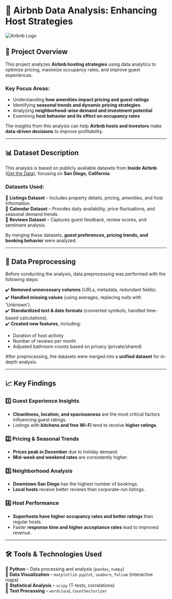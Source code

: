 # 🏡 Airbnb Data Analysis: Enhancing Host Strategies

![Airbnb Logo](https://upload.wikimedia.org/wikipedia/commons/6/69/Airbnb_Logo_Bélo.svg)

## 📌 Project Overview
This project analyzes **Airbnb hosting strategies** using data analytics to optimize pricing, maximize occupancy rates, and improve guest experiences.  

### **Key Focus Areas:**
- Understanding **how amenities impact pricing and guest ratings**  
- Identifying **seasonal trends and dynamic pricing strategies**  
- Analyzing **neighborhood-wise demand and investment potential**  
- Examining **host behavior and its effect on occupancy rates**  

The insights from this analysis can help **Airbnb hosts and investors** make **data-driven decisions** to improve profitability.

---

## 📊 Dataset Description
This analysis is based on publicly available datasets from **Inside Airbnb** ([Get the Data](https://insideairbnb.com/get-the-data/)), focusing on **San Diego, California**.  

### **Datasets Used:**
📌 **Listings Dataset** – Includes property details, pricing, amenities, and host information.  
📌 **Calendar Dataset** – Provides daily availability, price fluctuations, and seasonal demand trends.  
📌 **Reviews Dataset** – Captures guest feedback, review scores, and sentiment analysis.  

By merging these datasets, **guest preferences, pricing trends, and booking behavior** were analyzed.

---

## 🔄 Data Preprocessing
Before conducting the analysis, data preprocessing was performed with the following steps:

✔️ **Removed unnecessary columns** (URLs, metadata, redundant fields).  
✔️ **Handled missing values** (using averages, replacing nulls with 'Unknown').  
✔️ **Standardized text & date formats** (converted symbols, handled time-based calculations).  
✔️ **Created new features**, including:  
   - Duration of host activity  
   - Number of reviews per month  
   - Adjusted bathroom counts based on privacy (private/shared)  

After preprocessing, the datasets were merged into a **unified dataset** for in-depth analysis.

---

## 📈 Key Findings

### 1️⃣ **Guest Experience Insights**
- **Cleanliness, location, and spaciousness** are the most critical factors influencing guest ratings.
- Listings with **kitchens and free Wi-Fi** tend to receive **higher ratings**.

### 2️⃣ **Pricing & Seasonal Trends**
- **Prices peak in December** due to holiday demand.
- **Mid-week and weekend rates** are consistently higher.

### 3️⃣ **Neighborhood Analysis**
- **Downtown San Diego** has the highest number of bookings.
- **Local hosts** receive better reviews than corporate-run listings.

### 4️⃣ **Host Performance**
- **Superhosts have higher occupancy rates and better ratings** than regular hosts.
- Faster **response time and higher acceptance rates** lead to improved revenue.

---

## 🛠️ Tools & Technologies Used
🔹 **Python** – Data processing and analysis (`pandas`, `numpy`)  
🔹 **Data Visualization** – `matplotlib.pyplot`, `seaborn`, `folium` (interactive maps)  
🔹 **Statistical Analysis** – `scipy` (T-tests, correlations)  
🔹 **Text Processing** – `wordcloud`, `CountVectorizer`  


